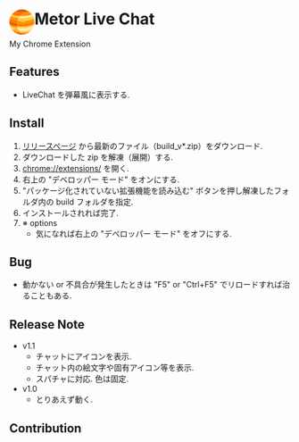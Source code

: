 # <img src="public/icons/icon_48.png" width="45" align="left"> Metor Live Chat

My Chrome Extension

## Features
- LiveChat を弾幕風に表示する.

## Install
1. [リリースページ](https://github.com/15j5141/MeteorLiveChat/releases) から最新のファイル（build_v*.zip）をダウンロード.
1. ダウンロードした zip を解凍（展開）する.
1. [chrome://extensions/](chrome://extensions/) を開く.
1. 右上の "デベロッパー モード" をオンにする.
1. "パッケージ化されていない拡張機能を読み込む" ボタンを押し解凍したフォルダ内の build フォルダを指定.
1. インストールされれば完了.
1. ※ options
    - 気になれば右上の "デベロッパー モード" をオフにする.

<!--
[**Chrome** extension]() <!-- TODO: Add chrome extension link inside parenthesis -->

## Bug
- 動かない or 不具合が発生したときは "F5" or "Ctrl+F5" でリロードすれば治ることもある.

## Release Note
- v1.1
    - チャットにアイコンを表示.
    - チャット内の絵文字や固有アイコン等を表示.
    - スパチャに対応. 色は固定.
- v1.0
    - とりあえず動く.

## Contribution

<!--
Suggestions and pull requests are welcomed!.
-->

